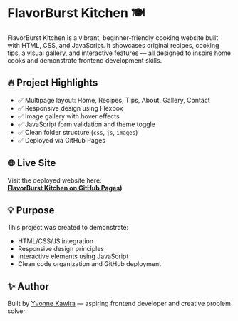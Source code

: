 # FlavorBurst Kitchen 🍽️

FlavorBurst Kitchen is a vibrant, beginner-friendly cooking website built with HTML, CSS, and JavaScript. It showcases original recipes, cooking tips, a visual gallery, and interactive features — all designed to inspire home cooks and demonstrate frontend development skills.

## 🔥 Project Highlights

- ✅ Multipage layout: Home, Recipes, Tips, About, Gallery, Contact
- ✅ Responsive design using Flexbox
- ✅ Image gallery with hover effects
- ✅ JavaScript form validation and theme toggle
- ✅ Clean folder structure (`css`, `js`, `images`)
- ✅ Deployed via GitHub Pages


## 🌐 Live Site

Visit the deployed website here:  
**[FlavorBurst Kitchen on GitHub Pages](https://yvira-2025.github.io/plp-webtechnologies-classroom-july2025-july-2025-final-project-and-deployment-Final-Project-and-Depl/))**

## 💡 Purpose

This project was created to demonstrate:
- HTML/CSS/JS integration
- Responsive design principles
- Interactive elements using JavaScript
- Clean code organization and GitHub deployment

## ✨ Author

Built by [Yvonne Kawira](https://github.com/Yvira-2025) — aspiring frontend developer and creative problem solver.



